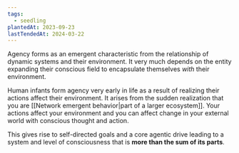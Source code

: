 ```yaml
---
tags:
  - seedling
plantedAt: 2023-09-23
lastTendedAt: 2024-03-22
---
```

Agency forms as an emergent characteristic from the relationship of dynamic systems and their environment. It very much depends on the entity expanding their conscious field to encapsulate themselves *with* their environment.

Human infants form agency very early in life as a result of realizing their actions affect their environment. It arises from the sudden realization that you are [[Network emergent behavior|part of a larger ecosystem]]. Your actions affect your environment and you can affect change in your external world with conscious thought and action.

This gives rise to self-directed goals and a core agentic drive leading to a system and level of consciousness that is **more than the sum of its parts**.